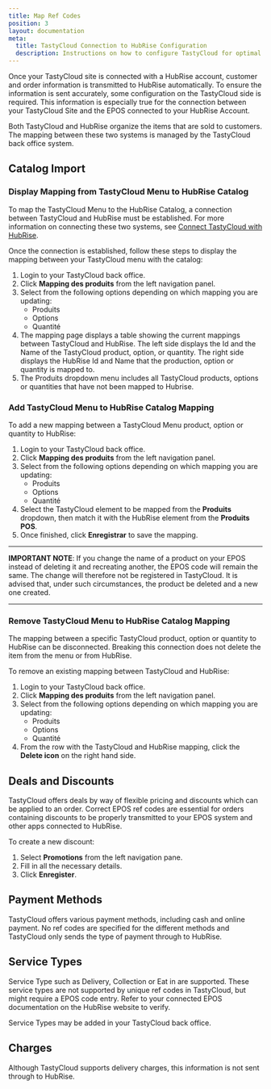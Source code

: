 ```yaml
---
title: Map Ref Codes
position: 3
layout: documentation
meta:
  title: TastyCloud Connection to HubRise Configuration
  description: Instructions on how to configure TastyCloud for optimal connection to HubRise and other platforms.
---
```


Once your TastyCloud site is connected with a HubRise account, customer and order information is transmitted to HubRise automatically.  To ensure the information is sent accurately, some configuration on the TastyCloud side is required.  This information is especially true for the connection between your TastyCloud Site and the EPOS connected to your HubRise Account.

Both TastyCloud and HubRise organize the items that are sold to customers.  The mapping between these two systems is managed by the TastyCloud back office system.

## Catalog Import

### Display Mapping from TastyCloud Menu to HubRise Catalog

To map the TastyCloud Menu to the HubRise Catalog, a connection between TastyCloud and HubRise must be established.  For more information on connecting these two systems, see [Connect TastyCloud with HubRise](/apps/tastycloud/connect-hubrise).

Once the connection is established, follow these steps to display the mapping between your TastyCloud menu with the catalog:

1. Login to your TastyCloud back office.
1. Click **Mapping des produits** from the left navigation panel.
1. Select from the following options depending on which mapping you are updating:
    - Produits
    - Options
    - Quantité
1. The mapping page displays a table showing the current mappings between TastyCloud and HubRise.  The left side displays the Id and the Name of the TastyCloud product, option, or quantity.  The right side displays the HubRise Id and Name that the production, option or quantity is mapped to.
1. The Produits dropdown menu includes all TastyCloud products, options or quantities that have not been mapped to Hubrise. 

### Add TastyCloud Menu to HubRise Catalog Mapping

To add a new mapping between a TastyCloud Menu product, option or quantity to HubRise:

1. Login to your TastyCloud back office.
1. Click **Mapping des produits** from the left navigation panel.
1. Select from the following options depending on which mapping you are updating:
    - Produits
    - Options
    - Quantité
1. Select the TastyCloud element to be mapped from the **Produits** dropdown, then match it with the HubRise element from the **Produits POS**.
1. Once finished, click **Enregistrar** to save the mapping.

---

**IMPORTANT NOTE**: If you change the name of a product on your EPOS instead of deleting it and recreating another, the EPOS code will remain the same. The change will therefore not be registered in TastyCloud. It is advised that, under such circumstances, the product be deleted and a new one created. 

---

### Remove TastyCloud Menu to HubRise Catalog Mapping

The mapping between a specific TastyCloud product, option or quantity to HubRise can be disconnected.  Breaking this connection does not delete the item from the menu or from HubRise.

To remove an existing mapping between TastyCloud and HubRise:

1. Login to your TastyCloud back office.
1. Click **Mapping des produits** from the left navigation panel.
1. Select from the following options depending on which mapping you are updating:
    - Produits
    - Options
    - Quantité
1. From the row with the TastyCloud and HubRise mapping, click the **Delete icon** on the right hand side.

## Deals and Discounts

TastyCloud offers deals by way of flexible pricing and discounts which can be applied to an order.  Correct EPOS ref codes are essential for orders containing discounts to be properly transmitted to your EPOS system and other apps connected to HubRise. 

To create a new discount:

1. Select **Promotions** from the left navigation pane.
1. Fill in all the necessary details.
1. Click **Enregister**.


## Payment Methods

TastyCloud offers various payment methods, including cash and online payment. No ref codes are specified for the different methods and TastyCloud only sends the type of payment through to HubRise.

## Service Types

Service Type such as Delivery, Collection or Eat in are supported. These service types are not supported by unique ref codes in TastyCloud, but might require a EPOS code entry. Refer to your connected EPOS documentation on the HubRise website to verify.

Service Types may be added in your TastyCloud back office.

## Charges

Although TastyCloud supports delivery charges, this information is not sent through to HubRise. 







